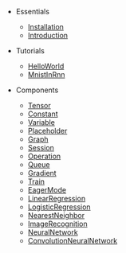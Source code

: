 * Essentials
    * [Installation](essentials/installation.md)
    * [Introduction](essentials/introduction.md)

* Tutorials
    * [HelloWorld](tutorials/HelloWorld.md)
    * [MnistInRnn](tutorials/MnistInRnn.md)

* Components
    <!-- * [FrontCover](components/FrontCover.md) -->
    <!-- * [Table of Contents](components/Table%20of%20Contents.md) -->
    <!-- * [Foreword](components/Foreword.md) -->
    <!-- * [Preface](components/Preface.md) -->
    * [Tensor](components/tensor.md)
    * [Constant](components/Constant.md)
    * [Variable](components/Variable.md)
    * [Placeholder](components/Placeholder.md)
    * [Graph](components/Graph.md)
    * [Session](components/Session.md)
    * [Operation](components/Operation.md)
    * [Queue](components/Queue.md)
    * [Gradient](components/Gradient.md)
    * [Train](components/Train.md)
    * [EagerMode](components/EagerMode.md)
    * [LinearRegression](components/LinearRegression.md)
    * [LogisticRegression](components/LogisticRegression.md)
    * [NearestNeighbor](components/NearestNeighbor.md)
    * [ImageRecognition](components/ImageRecognition.md)
    * [NeuralNetwork](components/NeuralNetwork.md)
    * [ConvolutionNeuralNetwork](components/ConvolutionNeuralNetwork.md)
